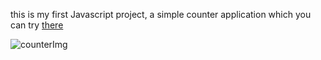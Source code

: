 this is my first Javascript project, a simple counter application
which you can try [there](https://davideavellina.github.io/Progetto-Javascript-Basics/)

![counterImg](https://user-images.githubusercontent.com/112814875/215820473-703edd7e-7661-4f05-baa6-d6e8da933408.png)

